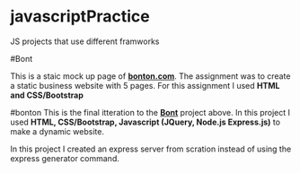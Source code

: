 # javascriptPractice
JS projects that use different framworks


#Bont

This is a staic mock up page of [**bonton.com**](http://www.bonton.com). The assignment was to create a static business website with 5 pages. For this assignment I used **HTML and CSS/Bootstrap**

#bonton
This is the final itteration to the [**Bont**](https://github.com/mfcastro/javascriptPractice/tree/master/Bont) project above. In this project I used **HTML, CSS/Bootstrap, Javascript (JQuery, Node.js Express.js)** to make a dynamic website.  

In this project I created an express server from scration instead of using the express generator command. 
